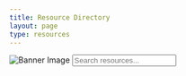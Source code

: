 ```yaml
---
title: Resource Directory
layout: page
type: resources
---
```

<style>
    hr.has-background-black {
        display: none;
    }

    h1.title {
        display: none;
    }
</style>
<link rel="stylesheet" href="https://api.scyted.tv/wave-development/dashboard/scytedtv-resources.css">
<link rel="stylesheet" href="https://api.scyted.tv/wave-development/dashboard/mobile-lock.css">
<body>

<!-- <div class="mobile-error">
  <div id="error-message" style="color: red;">
    ScytedTV Resources isn't currently available to mobile users at this time.
  </div>
</div> -->

<div class="banner">
    <img src="https://cdn.scyted.tv/website-assets/resource-portal/banner.jpg" alt="Banner Image" class="banner-image">
    <input type="text" class="search-bar" placeholder="Search resources...">
  </div>
  <div class="grid" id="resource-grid">
    <!-- Resources will be dynamically added here -->
  </div>

  <script src="script.js"></script>
  <script src="https://api.scyted.tv/wave-development/dashboard/mobile-redirect.js"></script>

<script src="https://api.scyted.tv/wave-development/dashboard/page-loading-script.js"></script>
<script async src="https://www.googletagmanager.com/gtag/js?id=G-LF3ZTHGQHE"></script>

</body>
